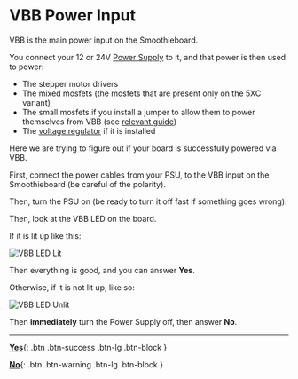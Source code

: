 
# VBB Power Input

VBB is the main power input on the Smoothieboard.

You connect your 12 or 24V [Power Supply](http://en.wikipedia.org/wiki/Power_supply_unit_%28computer%29) to it, and that power is then used to power:

- The stepper motor drivers
- The mixed mosfets (the mosfets that are present only on the 5XC variant)
- The small mosfets if you install a jumper to allow them to power themselves from VBB (see [relevant guide](/3d-printer-guide.md#toc13))
- The [voltage regulator](/voltageregulator.md) if it is installed

Here we are trying to figure out if your board is successfully powered via VBB.

First, connect the power cables from your PSU, to the VBB input on the Smoothieboard (be careful of the polarity).

Then, turn the PSU on (be ready to turn it off fast if something goes wrong).

Then, look at the VBB LED on the board.

If it is lit up like this:

![VBB LED Lit](http://chibidibidiwah.wdfiles.com/local--files/debug%3Aget-answer-over-serial/leds-vbblit.png)

Then everything is good, and you can answer **Yes**.

Otherwise, if it is not lit up, like so:

![VBB LED Unlit](http://chibidibidiwah.wdfiles.com/local--files/debug%3Aget-answer-over-serial/leds-vbbunlit.png)

Then **immediately** turn the Power Supply off, then answer **No**.

---

[**Yes**](/debug:vbb_is_getting_power.md){: .btn .btn-success .btn-lg .btn-block }

[**No**](/debug:vbb_is_not_getting_power.md){: .btn .btn-warning .btn-lg .btn-block }

